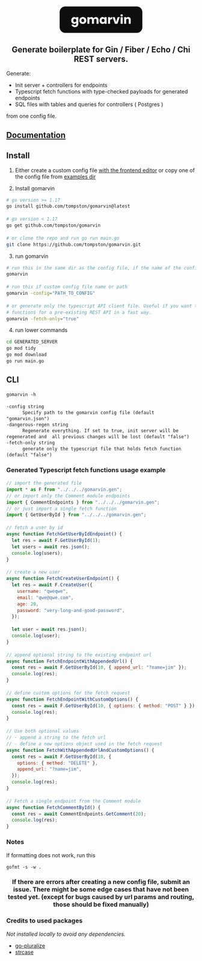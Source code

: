 <h4 align="center">
<img src="./assets/gomarvin.svg" height="70">

<h2 align="center">Generate boilerplate for Gin / Fiber / Echo / Chi REST servers.</h2>

Generate:

- Init server + controllers for endpoints
- Typescript fetch functions with type-checked payloads for generated endpoints
- SQL files with tables and queries for controllers ( Postgres )

from one config file.

## [Documentation](https://gomarvin.pages.dev/docs)

## Install

1.  Either create a custom config file [with the frontend editor](https://gomarvin.pages.dev/) or copy one of the config file from [examples dir](https://github.com/tompston/gomarvin/tree/main/examples/v0.3.0)

2.  Install gomarvin

```bash
# go version >= 1.17
go install github.com/tompston/gomarvin@latest

# go version < 1.17
go get github.com/tompston/gomarvin

# or clone the repo and run go run main.go
git clone https://github.com/tompston/gomarvin.git
```

3. run gomarvin

```bash
# run this in the same dir as the config file, if the name of the config is "gomarvin.json"
gomarvin

# run this if custom config file name or path
gomarvin -config="PATH_TO_CONFIG"

# or generate only the typescript API client file. Useful if you want to generate fetch
# functions for a pre-existing REST API in a fast way.
gomarvin -fetch-only="true"
```

4. run lower commands

```bash
cd GENERATED_SERVER
go mod tidy
go mod download
go run main.go
```

## CLI

```
gomarvin -h

-config string
      Specify path to the gomarvin config file (default "gomarvin.json")
-dangerous-regen string
      Regenerate everything. If set to true, init server will be regenerated and  all previous changes will be lost (default "false")
-fetch-only string
      generate only the typescript file that holds fetch function (default "false")
```

### Generated Typescript fetch functions usage example

```js
// import the generated file
import * as F from "../../../gomarvin.gen";
// or import only the Comment module endpoints
import { CommentEndpoints } from "../../../gomarvin.gen";
// or just import a single fetch function
import { GetUserById } from "../../../gomarvin.gen";

// fetch a user by id
async function FetchGetUserByIdEndpoint() {
  let res = await F.GetUserById(1);
  let users = await res.json();
  console.log(users);
}

// create a new user
async function FetchCreateUserEndpoint() {
  let res = await F.CreateUser({
    username: "qweqwe",
    email: "qwe@qwe.com",
    age: 20,
    password: "very-long-and-good-password",
  });

  let user = await res.json();
  console.log(user);
}

// append optional string to the existing endpoint url
async function FetchEndpointWithAppendedUrl() {
  const res = await F.GetUserById(10, { append_url: "?name=jim" });
  console.log(res);
}

// define custom options for the fetch request
async function FetchEndpointWithCustomOptions() {
  const res = await F.GetUserById(10, { options: { method: "POST" } });
  console.log(res);
}

// Use both optional values
// - append a string to the fetch url
// - define a new options object used in the fetch request
async function FetchWithAppendedUrlAndCustomOptions() {
  const res = await F.GetUserById(10, {
    options: { method: "DELETE" },
    append_url: "?name=jim",
  });
  console.log(res);
}

// Fetch a single endpoint from the Comment module
async function FetchCommentById() {
  const res = await CommentEndpoints.GetComment(20);
  console.log(res);
}
```

### Notes

If formatting does not work, run this

```
gofmt -s -w .
```

<h3 align="center">If there are errors after creating a new config file, submit an issue. There might be some edge cases that have not been tested yet. (except for bugs caused by url params and routing, those should be fixed manually)</h3>

### Credits to used packages

_Not installed locally to avoid any dependencies._

- [go-pluralize](https://github.com/gertd/go-pluralize)
- [strcase](https://github.com/iancoleman/strcase)

<!--

# run a local example
go run main.go -dangerous-regen="true" -config="./examples/v0.3.0/gomarvin-chi_with_modules.json"
cd chi_with_modules
go mod tidy
go mod download
code .
cd ..

# generate only the fetch client thing
go run main.go              \
    -dangerous-regen="true" \
    -config="./examples/v0.3.0/gomarvin-chi_with_modules.json" \
    -fetch-only="true"


// uncomment lower line to call generated sqlc functions with db connection
// var Queries = sqlc.New(database.DB)

git add .
git commit -m "next"
git push

GOOS=darwin GOARCH=arm64 go build -o gomarvin main.go

# release
git add .
git commit -m "gomarvin: release v0.3.1"
git tag v0.3.1
git push origin v0.3.1
GOPROXY=proxy.golang.org go list -m github.com/tompston/gomarvin@v0.3.1

-->
